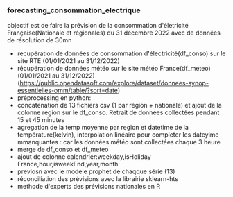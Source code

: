 ### forecasting_consommation_electrique

objectif est de faire la prévision  de la consommation d'életricité Française(Nationale et régionales) du 31 décembre 2022 avec de données de résolution de 30mn

- recupération de données  de consommation d'électricité(df_conso) sur le site RTE (01/01/2021 au 31/12/2022)
- récupération de données météo sur le site météo France(df_meteo) (01/01/2021 au 31/12/2022)
(https://public.opendatasoft.com/explore/dataset/donnees-synop-essentielles-omm/table/?sort=date)
- préprocessing en python:
- concatenation de 13 fichiers csv (1 par région + nationale) et ajout de la colonne region sur le df_conso. Retrait de données collectées pendant  15 et 45 minutes 
- agregation de la temp  moyenne par  region et datetime de la température(kelvin), interpolation linéaire pour completer les dateyime mmanquantes : car les données météo sont collectées chaque 3 heure
- merge  de df_conso et df_meteo
- ajout de colonne calendrier:weekday,isHoliday France,hour,isweekEnd,year,month
- previosn avec le modele prophet de chaqque série (13)
- réconciliation des prévisions avec la librairie sklearn-hts
- methode d'experts des prévisions nationales en R

